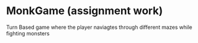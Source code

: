 
# MonkGame (assignment work)
<p> Turn Based game where the player naviagtes through different mazes while fighting monsters </p>
